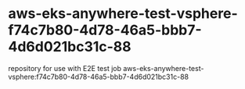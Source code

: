 # aws-eks-anywhere-test-vsphere-f74c7b80-4d78-46a5-bbb7-4d6d021bc31c-88
repository for use with E2E test job aws-eks-anywhere-test-vsphere:f74c7b80-4d78-46a5-bbb7-4d6d021bc31c-88
